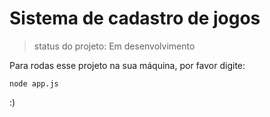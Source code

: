 <h1>Sistema de cadastro de jogos</h1>

>status do projeto: Em desenvolvimento
>
Para rodas esse projeto na sua máquina, por favor  digite:

```
node app.js
```

:)

